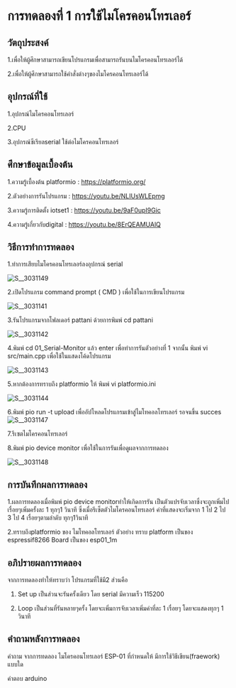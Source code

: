 
# การทดลองที่ 1 การใช้ไมโครคอนโทรเลอร์
## วัตถุประสงค์
1.เพื่อให้ผู้ศึกษาสามารถเขียนโปรแกรมเพื่อสามารถรันบนไมโครคอนโทรเลอร์ได้

2.เพื่อให้ผู้ศึกษาสามารถใช้คำสั่งต่างๆของไมโครคอนโทรเลอร์ได้
## อุปกรณ์ที่ใช้
 1.อุปกรณ์ไมโครคอนโทรเลอร์
 
 2.CPU
 
 3.อุปกรณ์ซีเรียลserial ใช้ต่อไมโครคอนโทรเลอร์
## ศึกษาข้อมูลเบื้องต้น
 1.ความรู้เบื้องต้น platformio : https://platformio.org/
 
 2.ตัวอย่างการรันโปรแกรม : https://youtu.be/NLIUsWLEpmg
 
 3.ความรู้การติดตั้ง iotset1 : https://youtu.be/9aF0upI9Gic
 
 4.ความรู้เกี่ยวกับdigital : https://youtu.be/8ErQEAMUAlQ
## วิธีการทำการทดลอง
1.ทำการเสียบไมโครคอนโทรเลอร์ลงอุปกรณ์ serial  

![S__3031149](https://user-images.githubusercontent.com/80879549/112361432-f46bf200-8d05-11eb-9a3f-778f9d3aa94b.jpg)

2.เปิดโปรแกรม command prompt ( CMD ) เพื่อใช้ในการเขียนโปรแกรม

![S__3031141](https://user-images.githubusercontent.com/80879549/112360507-fa150800-8d04-11eb-8c65-759c7a793f66.jpg)

3.รันโปรแกรมจากโฟลเดอร์ pattani ด้วยการพิมพ์ cd pattani

![S__3031142](https://user-images.githubusercontent.com/80879549/112360559-09945100-8d05-11eb-9b23-7b3a6ae71765.jpg)

4.พิมพ์ cd 01_Serial-Monitor แล้ว enter เพื่อทำการรันตัวอย่างที่ 1 จากนั้น พิมพ์ vi src/main.cpp เพื่อใช้ในแสดงโค้ดโปรแกรม

![S__3031143](https://user-images.githubusercontent.com/80879549/112360591-1022c880-8d05-11eb-93bd-ba56bae9bb2a.jpg)

5.หากต้องการทราบถึง platformio ให้ พิมพ์ vi platformio.ini

![S__3031144](https://user-images.githubusercontent.com/80879549/112360662-229d0200-8d05-11eb-9c19-d00c0ff198f0.jpg)


6.พิมพ์ pio run -t upload เพื่ออัปโหลดโปรแกรมเข้าสู่ไมโทคอลโทรเลอร์ รอจนขึ้น succes
![S__3031147](https://user-images.githubusercontent.com/80879549/112360972-790a4080-8d05-11eb-8698-b0afb10c26a1.jpg)


7.รีเซตไมโครคอนโทรเลอร์

8.พิมพ์ pio device monitor เพื่อใช้ในการรันเพื่อดูผลจากการทดลอง

![S__3031148](https://user-images.githubusercontent.com/80879549/112360750-39435900-8d05-11eb-9fe0-8f7d0bacda56.jpg)


## การบันทึกผลการทดลอง
 1.ผลการทดลองเมื่อพิมพ์ pio device monitorทำให้เกิดการรัน เป็นตัวแปรจับเวลาซึ่งจะถูกเพิ่มไปเรื่อยๆเพิ่มครั้งละ 1 ทุกๆ1 วินาที ซึ่งเมื่อรีเซ็ตตัวไมโครคอนโทรเลอร์ ค่าที่แสดงจะเริ่มจาก 1 ไป 2 ไป 3 ไป 4 เรื่อยๆตามลำดับ ทุกๆ1วินาที
 
 2.ทราบถึงplatformio ของ ไมโทคอลโทรเลอร์ ตัวอย่าง ทราบ platform เป็นของ espressif8266 Board เป็นของ esp01_1m
## อภิปรายผลการทดลอง
จากการทดลองทำให้ทราบว่า โปรแกรมที่ใช้มี2 ส่วนคือ
1. Set up เป็นส่วนจะรันครั้งเดียว โดย serial มีความเร็ว 115200

2. Loop เป็นส่วนที่รันหลายๆครั้ง โดยจะเพิ่มการจับเวลาเพิ่มค่าที่ละ 1 เรื่อยๆ โดยจะแสดงทุกๆ 1 วินาที
## คำถามหลังการทดลอง
คำถาม จากการทดลอง ไมโครคอนโทรเลอร์ ESP-01 ที่กำหนดให้ มีการใช้วิธีเขียน(fraework) แบบใด

คำตอบ arduino


 


